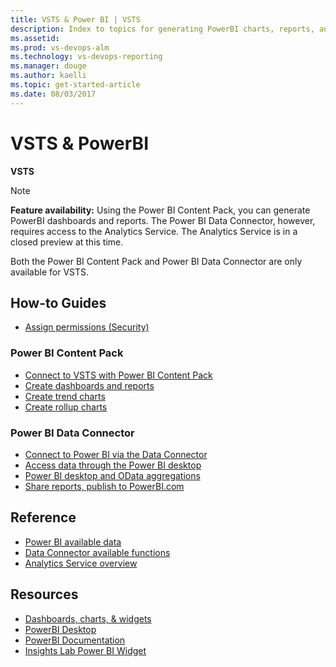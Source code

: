 ```yaml
---
title: VSTS & Power BI | VSTS 
description: Index to topics for generating PowerBI charts, reports, and dashboards for VSTS and and Team Foundation Server (TFS)  
ms.assetid:  
ms.prod: vs-devops-alm
ms.technology: vs-devops-reporting
ms.manager: douge
ms.author: kaelli
ms.topic: get-started-article 
ms.date: 08/03/2017
---
```


# VSTS & PowerBI 


<b>VSTS</b> 

>[!NOTE]  
> **Feature availability:**  Using the Power BI Content Pack, you can generate PowerBI dashboards and reports. The Power BI Data Connector, however, requires access to the Analytics Service. The Analytics Service is in a closed preview at this time.  
>  
> Both the Power BI Content Pack and Power BI Data Connector are only available for VSTS.  

<!---

## Overview  
[Power BI integration overview](overview.md)
-->


## How-to Guides

- [Assign permissions (Security)](/vsts/report/analytics/analytics-security?toc=/vsts/report/powerbi/toc.json)  

### Power BI Content Pack 

- [Connect to VSTS with Power BI Content Pack](connect-vso-pbi-vs.md)  
- [Create dashboards and reports](report-on-vso-with-power-bi-vs.md) 
- [Create trend charts](create-trend-charts.md)  
- [Create rollup charts](create-rollup-charts.md) 

### Power BI Data Connector
 
- [Connect to Power BI via the Data Connector](data-connector-connect.md)  
- [Access data through the Power BI desktop](/vsts/report/analytics/access-analytics-power-bi?toc=/vsts/report/powerbi/toc.json&bc=/vsts/report/powerbi/breadcrumb/toc.json)    
- [Power BI desktop and OData aggregations](/vsts/report/analytics/using-odata-aggregations-with-power-bi-desktop?toc=/vsts/report/powerbi/toc.json&bc=/vsts/report/powerbi/breadcrumb/toc.json)    
- [Share reports, publish to PowerBI.com](/vsts/report/analytics/publishing-power-bi-desktop-to-power-bi?toc=/vsts/report/powerbi/toc.json&bc=/vsts/report/powerbi/breadcrumb/toc.json)    

  
## Reference
- [Power BI available data](vso-pbi-whats-available-vs.md)    
- [Data Connector available functions](data-connector-functions.md)    
- [Analytics Service overview](/vsts/report/analytics/overview-analytics-service?toc=/vsts/report/powerbi/toc.json&bc=/vsts/report/powerbi/breadcrumb/toc.json)    


## Resources 
  
- [Dashboards, charts, & widgets](/vsts/report/index)  
- [PowerBI Desktop](https://powerbi.microsoft.com/documentation/powerbi-desktop-get-the-desktop/)  
- [PowerBI Documentation](https://powerbi.microsoft.com/documentation/powerbi-landing-page/)  
- [Insights Lab Power BI Widget](https://marketplace.visualstudio.com/items?itemName=InsightsLab.powerbiWidget) 
 

 
